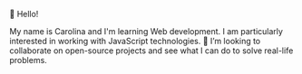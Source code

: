 👋 Hello! 

My name is Carolina and I'm learning Web development. I am particularly interested in working with JavaScript technologies. 
👯 I’m looking to collaborate on open-source projects and see what I can do to solve real-life problems. 

